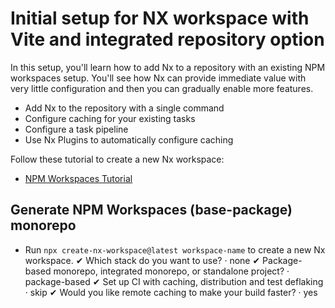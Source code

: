 # Initial setup for NX workspace with Vite and integrated repository option

In this setup, you'll learn how to add Nx to a repository with an existing NPM workspaces setup. You'll see how Nx can provide immediate value with very little configuration and then you can gradually enable more features.

- Add Nx to the repository with a single command
- Configure caching for your existing tasks
- Configure a task pipeline
- Use Nx Plugins to automatically configure caching

Follow these tutorial to create a new Nx workspace:

- [NPM Workspaces Tutorial](https://nx.dev/getting-started/tutorials/npm-workspaces-tutorial)

## Generate NPM Workspaces (base-package) monorepo

- Run `npx create-nx-workspace@latest workspace-name` to create a new Nx workspace.
  ✔ Which stack do you want to use? · none
  ✔ Package-based monorepo, integrated monorepo, or standalone project? · package-based
  ✔ Set up CI with caching, distribution and test deflaking · skip
  ✔ Would you like remote caching to make your build faster? · yes
